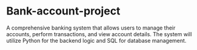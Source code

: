 # Bank-account-project
A comprehensive banking system that allows users to manage their accounts, perform transactions, and view account details. The system will utilize Python for the backend logic and SQL for database management.
